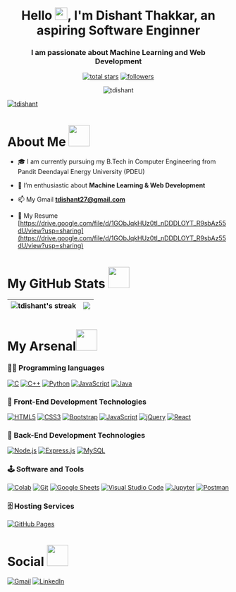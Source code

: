 <h1 align="center">Hello <img src="https://media.giphy.com/media/hvRJCLFzcasrR4ia7z/giphy.gif" width="28">, I'm Dishant Thakkar, an aspiring Software Enginner</h1>

<h3 align="center">I am passionate about Machine Learning and Web Development</h3>

<p align="center">
  <a href="https://github.com/tdishant?tab=repositories&sort=stargazers">
    <img alt="total stars" title="Total stars on GitHub" src="https://custom-icon-badges.herokuapp.com/badge/dynamic/json?logo=star&color=55960c&labelColor=488207&label=Stars&style=for-the-badge&query=%24.stars&url=https://api.github-star-counter.workers.dev/user/tdishant"/></a>
  <a href="https://github.com/tdishant?tab=followers">
    <img alt="followers" title="Follow me on Github" src="https://custom-icon-badges.herokuapp.com/github/followers/tdishant?color=236ad3&labelColor=1155ba&style=for-the-badge&logo=person-add&label=Follow&logoColor=white"/></a>
</p>
<p align="center"> <img src="https://komarev.com/ghpvc/?username=tdishant&label=Profile%20views&color=0e75b6style=for-the-badge" alt="tdishant" /> </p>
<p align="left"> <a href="https://github.com/ryo-ma/github-profile-trophy"><img src="https://github-profile-trophy.vercel.app/?username=tdishant" alt="tdishant"/></a> </p>

<h1>About Me <img src="https://media.giphy.com/media/r3J4ibKEk5MafUxFue/giphy.gif" width="48" /></h1>

- 🎓 I am currently pursuing my B.Tech in Computer Engineering from Pandit Deendayal Energy University (PDEU)

- 🌱 I’m enthusiastic about **Machine Learning & Web Development**

- 📫 My Gmail **tdishant27@gmail.com**

- 📄 My Resume [https://drive.google.com/file/d/1GObJqkHUz0tI_nDDDLOYT_R9sbAz55dU/view?usp=sharing](https://drive.google.com/file/d/1GObJqkHUz0tI_nDDDLOYT_R9sbAz55dU/view?usp=sharing)

<h1>My GitHub Stats <img src="https://media.giphy.com/media/cmOBZdewjfLzV9NQiH/giphy.gif" width="48" /></h1>

|<img align=center alt="tdishant's streak" src="https://github-readme-stats.vercel.app/api?username=tdishant&show_icons=true&count_private=true&include_all_commits=true"/>|<img src="https://github-readme-streak-stats.herokuapp.com/?&user=tdishant&theme=dark"/>|
|---|---|

<h1>My Arsenal<img src="https://media.giphy.com/media/2yzGTewUsGil0LFCTv/giphy.gif" width="48" /></h1>

### 👨‍💻 Programming languages

<p> 
  <a href="https://github.com/tdishant"><img alt="C" src="https://img.shields.io/badge/C-00599C?style=for-the-badge&logo=c&logoColor=white"></a>
  <a href="https://github.com/tdishant"><img alt="C++" src="https://img.shields.io/badge/C%2B%2B-00599C?style=for-the-badge&logo=c%2B%2B&logoColor=white"></a>  
  <a href="https://github.comtdishant"><img alt="Python" src="https://img.shields.io/badge/Python-14354C?style=for-the-badge&logo=python&logoColor=white"></a>
  <a href="https://github.com/tdishant"><img alt="JavaScript" src="https://img.shields.io/badge/JavaScript-00599C?style=for-the-badge&logo=javascript&logoColor=white"></a>
   <a href="https://github.com/tdishant"><img alt="Java" src="https://img.shields.io/badge/Java-00599C?style=for-the-badge&logo=java&logoColor=white"></a>
</p>

### 🧰 Front-End Development Technologies
<p>  
  <a href="https://github.com/tdishant"><img alt="HTML5" src="https://img.shields.io/badge/HTML5-E34F26?style=for-the-badge&logo=html5&logoColor=white"></a>
  <a href="https://github.com/tdishant"><img alt="CSS3" src="https://img.shields.io/badge/CSS3-1572B6?style=for-the-badge&logo=css3&logoColor=white"></a>
  <a href="https://github.com/tdishant"><img alt="Bootstrap" src="https://img.shields.io/badge/Bootstrap-563D7C?style=for-the-badge&logo=bootstrap&logoColor=white"></a>
  <a href="https://github.com/tdishant"><img alt="JavaScript" src="https://img.shields.io/badge/JavaScript-F7DF1E?style=for-the-badge&logo=javascript&logoColor=black"></a>
  <a href="https://github.com/tdishant"><img alt="jQuery" src="https://img.shields.io/badge/jQuery-0769AD?style=for-the-badge&logo=jquery&logoColor=white"></a>
  <a href="https://github.com/tdishant"><img alt="React" src="https://img.shields.io/badge/React-20232A?style=for-the-badge&logo=react&logoColor=61DAFB"></a>
</p>

### 🧰 Back-End Development Technologies

<p>  
  <a href="https://github.com/tdishant"><img alt="Node.js" src ="https://img.shields.io/badge/Node.js-43853D?style=for-the-badge&logo=node.js&logoColor=white"></a>
  <a href="https://github.com/tdishant"><img alt="Express.js" src="https://img.shields.io/badge/Express.js-404D59?style=for-the-badge"></a>
  <a href="https://github.com/tdishant"><img alt="MySQL" src ="https://img.shields.io/badge/MySQL-00000F?style=for-the-badge&logo=mysql&logoColor=white"></a>
</p>

### 🕹️ Software and Tools

<p>
    <a href="#"><img alt="Colab" src="https://img.shields.io/badge/GoogleColab-43853D?style=for-the-badge&logo=google%20Colab&logoColor=white"></a>
    <a href="#"><img alt="Git" src="https://img.shields.io/badge/github-404D59?style=for-the-badge&logo=github&logoColor=white"></a>
    <a href="#"><img alt="Google Sheets" src="https://img.shields.io/badge/google%20sheets-20232A?style=for-the-badge&logo=google%20sheets&logoColor=white"></a>
    <a href="#"><img alt="Visual Studio Code" src="https://img.shields.io/badge/visual%20studio%20code-E34F26?style=for-the-badge&logo=visual%20studio%20code&logoColor=white"></a>
    <a href="#"><img alt="Jupyter" src="https://img.shields.io/badge/jupyter-00599C?style=for-the-badge&logo=jupyter&logoColor=white"></a>
  <a href="#"><img alt="Postman" src="https://img.shields.io/badge/postman-E34F26?style=for-the-badge&logo=postman&logoColor=white"></a>
</p>

### 🗄️ Hosting Services

<p>
    <a href="https://github.com/tdishant"><img alt="GitHub Pages" src="https://img.shields.io/badge/GitHub%20Pages-327FC7.svg?logo=github&logoColor=white&style=for-the-badge"></a>
</p>

<h1>Social <img src="https://media.giphy.com/media/YCVBc32RFdqKpkiIMF/giphy.gif" width="48" /></h1>

   <a href="mailto:tdishant27@gmail.com"><img alt="Gmail" src="https://img.shields.io/badge/Gmail-D14836?style=for-the-badge&logo=gmail&logoColor=white"></a>
   <a href="https://www.linkedin.com/in/dishant-thakkar-3704831b9/"><img alt="LinkedIn" src="https://img.shields.io/badge/linkedin-%230077B5.svg?style=for-the-badge&logo=linkedin&logoColor=white"></a>
